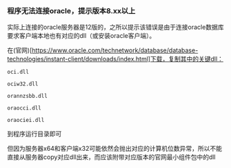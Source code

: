 ### 程序无法连接oracle，提示版本8.xx以上
实际上连接的oracle服务器是12版的，之所以提示该错误是由于连接oracle数据库要求客户端本地也有对应的dll（或安装oracle客户端）。

在(官网)[https://www.oracle.com/technetwork/database/database-technologies/instant-client/downloads/index.html]下载，复制其中的关键dll：
```
oci.dll

ociw32.dll

orannzsbb.dll

oraocci.dll

oraociei.dll
```
到程序运行目录即可

但因为服务器x64和客户端x32可能依然会抛出对应的计算机位数异常，所以不能直接从服务器copy对应dll出来，而应该附带对应版本的官网最小组件包中的dll
